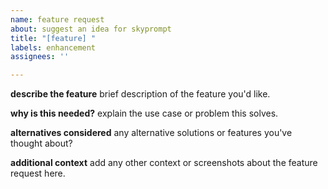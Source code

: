 ```yaml
---
name: feature request
about: suggest an idea for skyprompt
title: "[feature] "
labels: enhancement
assignees: ''

---
```


**describe the feature**
brief description of the feature you'd like.

**why is this needed?**
explain the use case or problem this solves.

**alternatives considered**
any alternative solutions or features you've thought about?

**additional context**
add any other context or screenshots about the feature request here.

